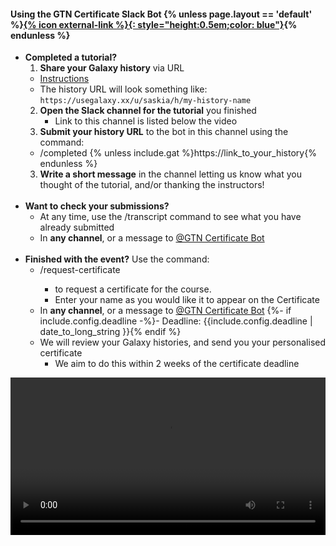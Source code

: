 #### Using the GTN Certificate Slack Bot {% unless page.layout == 'default' %}<a href="{% link certbot.md %}">{% icon external-link %}{: style="height:0.5em;color: blue"}</a>{% endunless %}


- **Completed a tutorial?**
  1. **Share your Galaxy history** via URL
    - [Instructions](https://training.galaxyproject.org/training-material/faqs/galaxy/histories_sharing.html)
    - The history URL will look something like: `https://usegalaxy.xx/u/saskia/h/my-history-name`
  2. **Open the Slack channel for the tutorial** you finished
     - Link to this channel is listed below the video
  2. **Submit your history URL** to the bot  in this channel using the command:
    - /completed {% unless include.gat %}https://link_to_your_history{% endunless %}
  3. **Write a short message** in the channel letting us know what you thought of the tutorial, and/or thanking the instructors!
<br><br>
- **Want to check your submissions?**
  - At any time, use the /transcript command to see what you have already submitted
  - In **any channel**, or a message to [@GTN Certificate Bot](https://gtnsmrgsbord.slack.com/app_redirect?channel=U02EWBWKWKT)
<br><br>
- **Finished with the event?** Use the command:
  - /request-certificate <Your Full Name>
    - to request a certificate for the course.
    - Enter your name as you would like it to appear on the Certificate
  - In **any channel**, or a message to [@GTN Certificate Bot](https://gtnsmrgsbord.slack.com/app_redirect?channel=U02EWBWKWKT)
  {%- if include.config.deadline -%}- Deadline: {{include.config.deadline | date_to_long_string }}{% endif %}
  - We will review your Galaxy histories, and send you your personalised certificate
    - We aim to do this within 2 weeks of the certificate deadline

<video controls width="100%">
    <source src="{% link assets/images/certbot.mp4 %}"
            type="video/mp4">
    Sorry, your browser doesn't support embedded videos.
</video>
